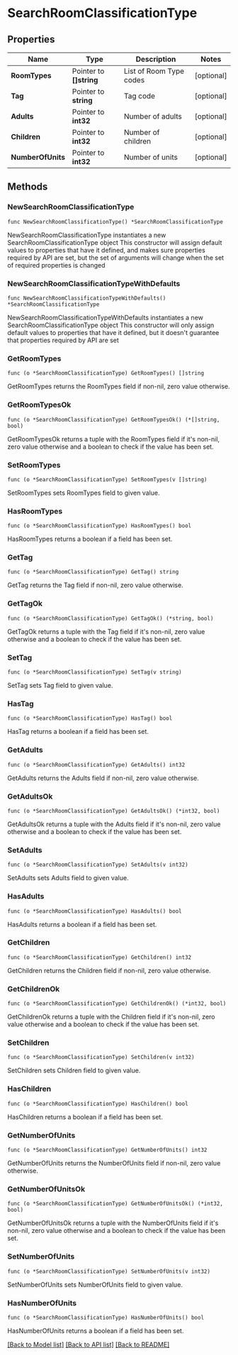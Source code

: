 # SearchRoomClassificationType

## Properties

Name | Type | Description | Notes
------------ | ------------- | ------------- | -------------
**RoomTypes** | Pointer to **[]string** | List of Room Type codes | [optional] 
**Tag** | Pointer to **string** | Tag code | [optional] 
**Adults** | Pointer to **int32** | Number of adults | [optional] 
**Children** | Pointer to **int32** | Number of children | [optional] 
**NumberOfUnits** | Pointer to **int32** | Number of units | [optional] 

## Methods

### NewSearchRoomClassificationType

`func NewSearchRoomClassificationType() *SearchRoomClassificationType`

NewSearchRoomClassificationType instantiates a new SearchRoomClassificationType object
This constructor will assign default values to properties that have it defined,
and makes sure properties required by API are set, but the set of arguments
will change when the set of required properties is changed

### NewSearchRoomClassificationTypeWithDefaults

`func NewSearchRoomClassificationTypeWithDefaults() *SearchRoomClassificationType`

NewSearchRoomClassificationTypeWithDefaults instantiates a new SearchRoomClassificationType object
This constructor will only assign default values to properties that have it defined,
but it doesn't guarantee that properties required by API are set

### GetRoomTypes

`func (o *SearchRoomClassificationType) GetRoomTypes() []string`

GetRoomTypes returns the RoomTypes field if non-nil, zero value otherwise.

### GetRoomTypesOk

`func (o *SearchRoomClassificationType) GetRoomTypesOk() (*[]string, bool)`

GetRoomTypesOk returns a tuple with the RoomTypes field if it's non-nil, zero value otherwise
and a boolean to check if the value has been set.

### SetRoomTypes

`func (o *SearchRoomClassificationType) SetRoomTypes(v []string)`

SetRoomTypes sets RoomTypes field to given value.

### HasRoomTypes

`func (o *SearchRoomClassificationType) HasRoomTypes() bool`

HasRoomTypes returns a boolean if a field has been set.

### GetTag

`func (o *SearchRoomClassificationType) GetTag() string`

GetTag returns the Tag field if non-nil, zero value otherwise.

### GetTagOk

`func (o *SearchRoomClassificationType) GetTagOk() (*string, bool)`

GetTagOk returns a tuple with the Tag field if it's non-nil, zero value otherwise
and a boolean to check if the value has been set.

### SetTag

`func (o *SearchRoomClassificationType) SetTag(v string)`

SetTag sets Tag field to given value.

### HasTag

`func (o *SearchRoomClassificationType) HasTag() bool`

HasTag returns a boolean if a field has been set.

### GetAdults

`func (o *SearchRoomClassificationType) GetAdults() int32`

GetAdults returns the Adults field if non-nil, zero value otherwise.

### GetAdultsOk

`func (o *SearchRoomClassificationType) GetAdultsOk() (*int32, bool)`

GetAdultsOk returns a tuple with the Adults field if it's non-nil, zero value otherwise
and a boolean to check if the value has been set.

### SetAdults

`func (o *SearchRoomClassificationType) SetAdults(v int32)`

SetAdults sets Adults field to given value.

### HasAdults

`func (o *SearchRoomClassificationType) HasAdults() bool`

HasAdults returns a boolean if a field has been set.

### GetChildren

`func (o *SearchRoomClassificationType) GetChildren() int32`

GetChildren returns the Children field if non-nil, zero value otherwise.

### GetChildrenOk

`func (o *SearchRoomClassificationType) GetChildrenOk() (*int32, bool)`

GetChildrenOk returns a tuple with the Children field if it's non-nil, zero value otherwise
and a boolean to check if the value has been set.

### SetChildren

`func (o *SearchRoomClassificationType) SetChildren(v int32)`

SetChildren sets Children field to given value.

### HasChildren

`func (o *SearchRoomClassificationType) HasChildren() bool`

HasChildren returns a boolean if a field has been set.

### GetNumberOfUnits

`func (o *SearchRoomClassificationType) GetNumberOfUnits() int32`

GetNumberOfUnits returns the NumberOfUnits field if non-nil, zero value otherwise.

### GetNumberOfUnitsOk

`func (o *SearchRoomClassificationType) GetNumberOfUnitsOk() (*int32, bool)`

GetNumberOfUnitsOk returns a tuple with the NumberOfUnits field if it's non-nil, zero value otherwise
and a boolean to check if the value has been set.

### SetNumberOfUnits

`func (o *SearchRoomClassificationType) SetNumberOfUnits(v int32)`

SetNumberOfUnits sets NumberOfUnits field to given value.

### HasNumberOfUnits

`func (o *SearchRoomClassificationType) HasNumberOfUnits() bool`

HasNumberOfUnits returns a boolean if a field has been set.


[[Back to Model list]](../README.md#documentation-for-models) [[Back to API list]](../README.md#documentation-for-api-endpoints) [[Back to README]](../README.md)


